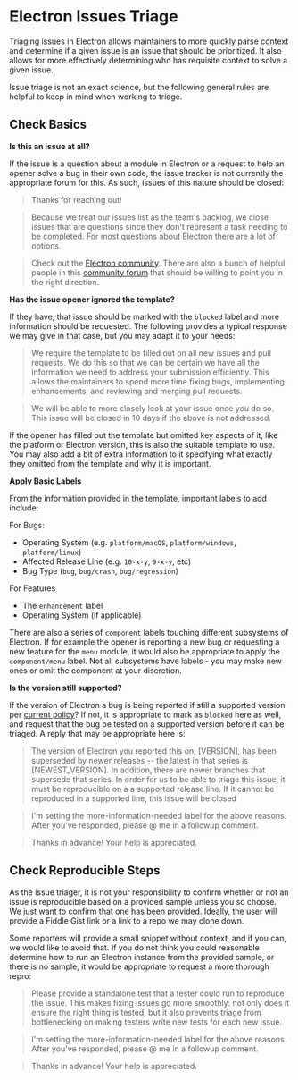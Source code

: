 # Electron Issues Triage

Triaging issues in Electron allows maintainers to more quickly parse context and determine if a given issue is an issue that should be prioritized. It also allows for more effectively determining who has requisite context to solve a given issue.

Issue triage is not an exact science, but the following general rules are helpful to keep in mind when working to triage.

## Check Basics

**Is this an issue at all?**

If the issue is a question about a module in Electron or a request to help an opener solve a bug in their own code, the issue tracker is not currently the appropriate forum for this. As such, issues of this nature should be closed:

> Thanks for reaching out!

> Because we treat our issues list as the team's backlog, we close issues that are questions since they don't represent a task needing to be completed. For most questions about Electron there are a lot of options. 

> Check out the [Electron community](https://github.com/electron/electron#community). There are also a bunch of helpful people in this [community forum](https://discuss.atom.io/c/electron) that should be willing to point you in the right direction.

**Has the issue opener ignored the template?**

If they have, that issue should be marked with the `blocked` label and more information should be requested. The following provides a typical response we may give in that case, but you may adapt it to your needs:

> We require the template to be filled out on all new issues and pull requests. We do this so that we can be certain we have all the information we need to address your submission efficiently. This allows the maintainers to spend more time fixing bugs, implementing enhancements, and reviewing and merging pull requests.

> We will be able to more closely look at your issue once you do so. This issue will be closed in 10 days if the above is not addressed.

If the opener has filled out the template but omitted key aspects of it, like the platform or Electron version, this is also the suitable template to use. You may also add a bit of extra information to it specifying what exactly they omitted from the template and why it is important.

**Apply Basic Labels** 

From the information provided in the template, important labels to add include:

For Bugs:
* Operating System (e.g. `platform/macOS`, `platform/windows`, `platform/linux`)
* Affected Release Line (e.g. `10-x-y`, `9-x-y`, etc)
* Bug Type (`bug`, `bug/crash`, `bug/regression`)

For Features
* The `enhancement` label
* Operating System (if applicable)

There are also a series of `component` labels touching different subsystems of Electron. If for example the opener is reporting a new bug or requesting a new feature for the `menu` module, it would also be appropriate to apply the `component/menu` label. Not all subsystems have labels - you may make new ones or omit the component at your discretion.

**Is the version still supported?**

If the version of Electron a bug is being reported if still a supported version per [current policy](https://www.electronjs.org/docs/tutorial/support)? If not, it is appropriate to mark as `blocked` here as well, and request that the bug be tested on a supported version before it can be triaged. A reply that may be appropriate here is:

> The version of Electron you reported this on, [VERSION], has been superseded by newer releases -- the latest in that series is [NEWEST_VERSION]. In addition, there are newer branches that supersede that series. In order for us to be able to triage this issue, it must be reproducible on a a supported release line. If it cannot be reproduced in a supported line, this issue will be closed

> I'm setting the more-information-needed label for the above reasons. After you've responded, please @ me in a followup comment. 

> Thanks in advance! Your help is appreciated.

## Check Reproducible Steps

As the issue triager, it is not your responsibility to confirm whether or not an issue is reproducible based on a provided sample unless you so choose. We just want to confirm that one has been provided. Ideally, the user will provide a Fiddle Gist link or a link to a repo we may clone down. 

Some reporters will provide a small snippet without context, and if you can, we would like to avoid that. If you do not think you could reasonable determine how to run an Electron instance from the provided sample, or there is no sample, it would be appropriate to request a more thorough repro:

> Please provide a standalone test that a tester could run to reproduce the issue. This makes fixing issues go more smoothly: not only does it ensure the right thing is tested, but it also prevents triage from bottlenecking on making testers write new tests for each new issue.

> I'm setting the more-information-needed label for the above reasons. After you've responded, please @ me in a followup comment.

> Thanks in advance! Your help is appreciated.
